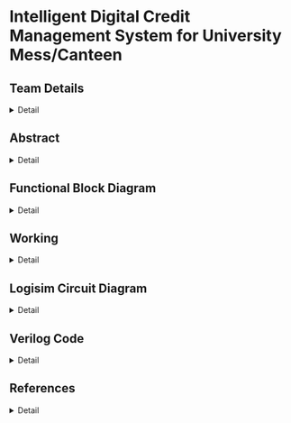 # Intelligent Digital Credit Management System for University Mess/Canteen

<!-- First Section -->
## Team Details
<details>
  <summary>Detail</summary>

  > Semester: 3rd Sem B. Tech. CSE

  > Section: S2

  > Team ID: T18

  > Member-1: Shanthi Alluri, 241CS206, alurishanthi.241cs206@nitk.edu.in

  > Member-2: Deekshitha Gowda, 241CS224, deekshithaum.241cs224@nitk.edu.in

  > Member-3: Somyak Priyadarshi Mohanta, 241CS257, somyakpriyadarshimohanta@nitk.edu.in
</details>

<!-- Second Section -->
## Abstract
<details>
  <summary>Detail</summary>
  
  <p><strong>1. Motivation:</strong> Traditional university mess and canteen systems rely on manual or basic digital billing, leading to long queues, credit disputes, and operational inefficiencies. This project addresses these challenges by implementing an automated, intelligent credit management system using digital circuit design principles. By applying our knowledge of Finite State Machines (FSM), Arithmetic Logic Units (ALU), and sequential logic circuits, we create a real-world solution that enhances both student experience and administrative efficiency.</p>

  <p><strong>2. Problem Statement:</strong> This project aims to design and implement a fully automated digital credit management system for university dining facilities using Logisim and Verilog HDL. The system must handle student authentication, flexible credit operations (deductions for meals and additions for refunds), real-time balance validation, and accurate transaction processing. The implementation utilizes only digital components—flip-flops, logic gates, multiplexers, comparators, and adders/subtractors—without relying on microcontrollers or software-based solutions.</p>

  <p><strong>3. Features:</strong></p>
  <ul>
    <li><strong>(a) 5-State FSM Controller:</strong> Implements IDLE, AUTH, RECOMMEND, TRANSACTION, and UPDATE states with minimized next-state logic derived from Karnaugh maps.</li>
    <li><strong>(b) Action-Type Based ALU:</strong> Supports three transaction modes using 2-bit encoding: Ate Mess (00), Skipped Mess (01), and Ate Canteen (10) with configurable add/subtract operations.</li>
    <li><strong>(c) Real-Time Credit Validation:</strong> 8-bit comparator validates sufficient balance for deductions while bypassing checks for refund operations.</li>
    <li><strong>(d) Timer-Based Authentication:</strong> Counter-comparator unit enforces configurable authentication delays to prevent unauthorized access.</li>
    <li><strong>(e) BCD Display Driver:</strong> Converts 8-bit binary balance to dual-digit 7-segment display format for real-time visual feedback.</li>
    <li><strong>(f) Synchronous Design:</strong> All modules operate on a central clock ensuring race-free, atomic transactions.</li>
  </ul>
</details>

<!-- Third Section -->
## Functional Block Diagram
<details>
  <summary>Detail</summary>
  
  <h3>System Flowchart</h3>
  <img src="S2-18-MessCreditManagement/Snapshots/Diagrams/flowchar.drawio.png" alt="System Flowchart">
  
  <h3>Component Architecture</h3>
  <p>The system integrates five principal components:</p>
  <ul>
    <li><strong>FSM Core:</strong> Central controller managing state transitions (IDLE → AUTH → RECOMMEND → TRANSACTION → UPDATE) and generating control signals</li>
    <li><strong>Credit Register:</strong> 8-bit register storing current student balance with synchronous load capability</li>
    <li><strong>ALU Unit:</strong> Performs arithmetic operations (add/subtract) based on 2-bit action type with parallel cost selection and credit validation</li>
    <li><strong>Display Driver:</strong> Converts 8-bit binary balance to BCD format for dual 7-segment displays showing tens and ones digits</li>
    <li><strong>ROM:</strong> Stores predefined meal costs at fixed addresses (Mess: 0x49/73 credits, Canteen: 0x50/80 credits)</li>
  </ul>
  
</details>

<!-- Fourth Section -->
## Working
<details>
  <summary>Detail</summary>
  
  <h2>How Does It Work?</h2>
  
  <h3>System Initialization</h3>
  <p>The system begins in the IDLE state with a default balance loaded into the Credit Register (typically 255 credits). The 7-segment displays show the current balance in decimal format through the BCD Display Driver. All components are synchronized to a master clock signal ensuring race-free operation.</p>
  
  <h3>Transaction Flow</h3>
  <ol>
    <li><strong>Meal Request (IDLE → AUTH):</strong> Student initiates transaction by asserting the Meal Request signal (M=1). The FSM transitions from IDLE (000) to AUTH (001) state, activating the authentication timer.</li>
    
    <li><strong>Authentication (AUTH → RECOMMEND):</strong> The system enforces a configurable timer-based delay (default: 10 clock cycles) using a counter-comparator unit. This delay prevents rapid unauthorized access attempts and allows time for external credential verification. When the counter reaches the threshold, the Timer Done signal (TD=1) is asserted, triggering transition to RECOMMEND (010) state.</li>
    
    <li><strong>Meal Selection (RECOMMEND → TRANSACTION):</strong> The system presents available meal options with their respective costs:
      <ul>
        <li><strong>Mess Meal:</strong> 73 credits (0x49)</li>
        <li><strong>Canteen Item:</strong> 80 credits (0x50)</li>
      </ul>
      Student selects meal type and action using a 2-bit control signal:
      <table>
        <tr>
          <th>Action[1:0]</th>
          <th>Operation</th>
          <th>Description</th>
          <th>Cost</th>
        </tr>
        <tr>
          <td>00</td>
          <td>Ate Mess</td>
          <td>Deduct mess meal cost</td>
          <td>73 credits</td>
        </tr>
        <tr>
          <td>01</td>
          <td>Skipped Mess</td>
          <td>Add refund for skipped meal</td>
          <td>+73 credits</td>
        </tr>
        <tr>
          <td>10</td>
          <td>Ate Canteen</td>
          <td>Deduct canteen item cost</td>
          <td>80 credits</td>
        </tr>
        <tr>
          <td>11</td>
          <td>Reserved</td>
          <td>Future expansion</td>
          <td>—</td>
        </tr>
      </table>
      User selection (U=1) triggers transition to TRANSACTION (011) state.
    </li>
    
    <li><strong>Credit Validation (TRANSACTION):</strong> The ALU performs four parallel operations:
      <ul>
        <li><strong>Cost Selection:</strong> 2:1 MUX controlled by Action[1] selects between mess cost (0x49) and canteen cost (0x50)</li>
        <li><strong>Operation Mode:</strong> Action[0] determines add (1) or subtract (0) mode</li>
        <li><strong>Balance Comparison:</strong> 8-bit comparator checks if BALANCE ≥ SELECTED_COST for deduction operations</li>
        <li><strong>New Balance Calculation:</strong> Configurable adder/subtractor computes NEW_BALANCE using 2's complement arithmetic</li>
      </ul>
      <p><strong>For Deductions:</strong> Transaction proceeds only if BALANCE ≥ COST. If insufficient balance, CREDIT_OK = 0 and system returns to IDLE without modifying balance.</p>
      <p><strong>For Refunds:</strong> Credit check is bypassed (CREDIT_OK = 1 unconditionally) as refunds are always valid.</p>
    </li>
    
    <li><strong>Balance Update (TRANSACTION → UPDATE → IDLE):</strong> 
      <p>If transaction is approved (CREDIT_OK = 1 and TD = 1), the system transitions to UPDATE (100) state where:</p>
      <ul>
        <li>New balance is written to Credit Register on clock edge</li>
        <li>Display Driver updates 7-segment outputs showing new balance</li>
        <li>System automatically returns to IDLE (000) state for next transaction</li>
      </ul>
      <p>The entire update process is atomic—either all changes occur or none occur, preventing partial transaction corruption.</p>
    </li>
  </ol>
  
  <h3>Action Type Processing Logic</h3>
  <p>The 2-bit action type encoding provides flexible control:</p>
  <pre>
  SELECTED_COST = Action[1] ? 0x50 : 0x49
  ADD_SUB_CTRL  = Action[0]
  CREDIT_OK     = Action[0] ? 1 : (BALANCE >= SELECTED_COST)
  NEW_BALANCE   = Action[0] ? (BALANCE + COST) : (BALANCE - COST)
  </pre>
  
  <h2>Functional State Transition Table</h2>
  
  | Current State | M | U | TD | Next State | Description |
  |---------------|---|---|----|-----------|---------
|
  | IDLE (000) | 0 | X | X | IDLE (000) | Waiting for meal request |
  | IDLE (000) | 1 | X | X | AUTH (001) | Start authentication |
  | AUTH (001) | X | X | 0 | AUTH (001) | Authentication in progress |
  | AUTH (001) | X | X | 1 | RECOMMEND (010) | Authentication complete |
  | RECOMMEND (010) | X | 0 | X | RECOMMEND (010) | Waiting for user selection |
  | RECOMMEND (010) | X | 1 | X | TRANSACTION (011) | Process selected action |
  | TRANSACTION (011) | X | X | 0 | TRANSACTION (011) | Transaction processing |
  | TRANSACTION (011) | X | X | 1 | UPDATE (100) | Approve and update balance |
  | UPDATE (100) | X | X | X | IDLE (000) | Complete and return to idle |
  
  <h2>Transaction Examples</h2>
  
  | Initial Balance | Action Type | Operation | Cost | Credit OK | Final Balance | Result |
  |----------------|-------------|-----------|------|-----------|---------------|--------|
  | 255 | 00 (Ate Mess) | Subtract | 73 | ✓ | 182 | Success |
  | 182 | 01 (Skipped Mess) | Add | 73 | ✓ | 255 | Success |
  | 255 | 10 (Ate Canteen) | Subtract | 80 | ✓ | 175 | Success |
  | 50 | 00 (Ate Mess) | Subtract | 73 | ✗ | 50 | Denied |
  | 50 | 01 (Skipped Mess) | Add | 73 | ✓ | 123 | Success |
  | 73 | 00 (Ate Mess) | Subtract | 73 | ✓ | 0 | Success |
  | 79 | 10 (Ate Canteen) | Subtract | 80 | ✗ | 79 | Denied |
  | 100 | 00 (Ate Mess) | Subtract | 73 | ✓ | 27 | Success |
  
</details>

<!-- Fifth Section -->
## Logisim Circuit Diagram
<details>
  <summary>Detail</summary>
  S2-18-MessCreditManagement/Snapshots/Diagrams
  <h3>Main Module</h3>
  <img src="S2-18-MessCreditManagement/Snapshots/Logisim/main_circuit.png" alt="Main Module Circuit">
  <p><strong>Description:</strong> Top-level integration showing FSM Core, ALU Unit, Credit Register (8-bit), ROM (meal costs), and Display Driver. Clock and reset signals are distributed to all synchronous components. Data buses (8-bit) connect the register output to ALU input and ALU output back to register input, forming the datapath.</p>

  <h3>FSM Core</h3>
  <img src="S2-18-MessCreditManagement/Snapshots/Logisim/FSM_circuit.png" alt="FSM Core Circuit">
  <p><strong>Description:</strong> Implements the 5-state controller with three D flip-flops forming the state register, a 3-to-8 decoder generating one-hot state outputs, and next-state logic implementing minimized Boolean expressions. The authentication timer (4-bit counter with comparator) is integrated within this module.</p>

  <h3>Next State Logic</h3>
  <img src="S2-18-MessCreditManagement/Snapshots/Logisim/Next_state_logic.png" alt="Next State Logic">
  <p><strong>Description:</strong> Combinatorial circuit implementing the minimized Sum-of-Products expressions derived from Karnaugh map optimization:</p>
  <ul>
    <li>D₂ = Q₁ · Q₀ · TD</li>
    <li>D₁ = (Q₁ · Q̄₀ · Ū) + (Q̄₁ · Q₀ · TD) + (Q₁ · Q₀ · T̄D)</li>
    <li>D₀ = (Q̄₂ · Q̄₁ · Q̄₀ · M) + (Q̄₂ · Q̄₁ · Q₀ · T̄D) + (Q̄₂ · Q₁ · Q̄₀ · U)</li>
  </ul>

  <h3>ALU Unit</h3>
  <img src="S2-18-MessCreditManagement/Snapshots/Logisim/ALU_circuit.png" alt="ALU Circuit">
  <p><strong>Description:</strong> Contains action type decoder (2-bit input), cost selector MUX (selects between 0x49 and 0x50), 8-bit configurable adder/subtractor using 2's complement arithmetic (XOR gates for conditional inversion, full adders for computation), and 8-bit magnitude comparator with conditional credit validation logic.</p>

  <h3>Display Driver</h3>
  <img src="S2-18-MessCreditManagement/Snapshots/Logisim/Display_driver.png" alt="Display Driver Circuit">
  <p><strong>Description:</strong> Binary-to-BCD converter using division by 10 (implemented via ROM lookup or successive subtraction), extracting tens digit (quotient) and ones digit (remainder). Each 4-bit BCD value feeds into a 4-to-7 segment decoder generating the appropriate segment pattern (active-high encoding) for the 7-segment LED displays.</p>
  
</details>

<!-- Sixth Section -->
## Verilog Code
<details>
  <summary>Detail</summary>

  ### Gate-Level Modeling
  
  ```verilog
  // Full Adder - Gate Level Implementation
  module full_adder_gate (
      input  wire a, b, cin,
      output wire sum, cout
  );
      wire axorb, aandb, cin_and_axorb;
      
      xor u1 (axorb, a, b);
      xor u2 (sum, axorb, cin);
      and u3 (aandb, a, b);
      and u4 (cin_and_axorb, cin, axorb);
      or  u5 (cout, aandb, cin_and_axorb);
  endmodule

  // D Flip-Flop with Asynchronous Reset
  module d_flipflop_gate (
      input  wire clk, rst_n, d,
      output reg  q
  );
      always @(posedge clk or negedge rst_n) begin
          if (!rst_n)
              q <= 1'b0;
          else
              q <= d;
      end
  endmodule

  // 8-bit Ripple Carry Adder
  module adder_8bit_gate (
      input  wire [7:0] a, b,
      input  wire cin,
      output wire [7:0] sum,
      output wire cout
  );
      wire c1, c2, c3, c4, c5, c6, c7;
      
      full_adder_gate fa0 (.a(a[0]), .b(b[0]), .cin(cin), .sum(sum[0]), .cout(c1));
      full_adder_gate fa1 (.a(a[1]), .b(b[1]), .cin(c1), .sum(sum[1]), .cout(c2));
      full_adder_gate fa2 (.a(a[2]), .b(b[2]), .cin(c2), .sum(sum[2]), .cout(c3));
      full_adder_gate fa3 (.a(a[3]), .b(b[3]), .cin(c3), .sum(sum[3]), .cout(c4));
      full_adder_gate fa4 (.a(a[4]), .b(b[4]), .cin(c4), .sum(sum[4]), .cout(c5));
      full_adder_gate fa5 (.a(a[5]), .b(b[5]), .cin(c5), .sum(sum[5]), .cout(c6));
      full_adder_gate fa6 (.a(a[6]), .b(b[6]), .cin(c6), .sum(sum[6]), .cout(c7));
      full_adder_gate fa7 (.a(a[7]), .b(b[7]), .cin(c7), .sum(sum[7]), .cout(cout));
  endmodule
  ```

  ### Dataflow Modeling

  ```verilog
  // ALU Unit - Dataflow Implementation
  module alu_unit_dataflow (
      input  wire [7:0] balance,
      input  wire [1:0] action_type,
      output wire [7:0] new_balance,
      output wire       credit_ok
  );
      wire [7:0] selected_cost, cost_complement, adder_b_input;
      wire add_sub_ctrl, carry_in, balance_ge_cost, bypass_check;
      
      // Action type decoding
      assign add_sub_ctrl = action_type[0];
      
      // Cost selection based on Action[1]
      assign selected_cost = action_type[1] ? 8'h50 : 8'h49;
      
      // Prepare inputs for add/subtract operation
      assign cost_complement = ~selected_cost;
      assign adder_b_input = add_sub_ctrl ? selected_cost : cost_complement;
      assign carry_in = add_sub_ctrl ? 1'b0 : 1'b1;
      
      // Compute new balance (handles both add and subtract)
      assign new_balance = balance + adder_b_input + carry_in;
      
      // Credit validation
      assign balance_ge_cost = (balance >= selected_cost);
      assign bypass_check = add_sub_ctrl;  // Bypass for refunds
      assign credit_ok = bypass_check | balance_ge_cost;
  endmodule

  // 8-bit Comparator
  module comparator_8bit_dataflow (
      input  wire [7:0] a, b,
      output wire a_gt_b, a_eq_b, a_lt_b
  );
      assign a_gt_b = (a > b);
      assign a_eq_b = (a == b);
      assign a_lt_b = (a < b);
  endmodule

  // Binary to BCD Converter
  module binary_to_bcd_dataflow (
      input  wire [7:0] binary,
      output wire [3:0] tens, ones
  );
      assign tens = binary / 10;
      assign ones = binary % 10;
  endmodule
  ```

  ### Behavioral Modeling

  ```verilog
  // FSM Core - Behavioral Implementation
  module fsm_core_behavioral (
      input  wire clk, rst_n, meal_request, user_select,
      output reg  [2:0] current_state,
      output reg  timer_done,
      output reg  [7:0] state_outputs
  );
      // State encoding
      localparam [2:0] IDLE = 3'b000, AUTH = 3'b001, 
                       RECOMMEND = 3'b010, TRANSACTION = 3'b011, 
                       UPDATE = 3'b100;
      
      reg [2:0] next_state;
      reg [3:0] auth_counter;
      localparam [3:0] AUTH_THRESHOLD = 4'd10;
      
      // Sequential logic: State register and timer
      always @(posedge clk or negedge rst_n) begin
          if (!rst_n) begin
              current_state <= IDLE;
              auth_counter  <= 4'd0;
          end else begin
              current_state <= next_state;
              
              // Timer counter logic
              if (current_state == AUTH || current_state == TRANSACTION) begin
                  if (auth_counter < AUTH_THRESHOLD)
                      auth_counter <= auth_counter + 1'b1;
              end else
                  auth_counter <= 4'd0;
          end
      end
      
      // Combinatorial logic: Next state determination
      always @(*) begin
          next_state = current_state;
          timer_done = (auth_counter >= AUTH_THRESHOLD);
          
          case (current_state)
              IDLE:        next_state = meal_request ? AUTH : IDLE;
              AUTH:        next_state = timer_done ? RECOMMEND : AUTH;
              RECOMMEND:   next_state = user_select ? TRANSACTION : RECOMMEND;
              TRANSACTION: next_state = timer_done ? UPDATE : TRANSACTION;
              UPDATE:      next_state = IDLE;
              default:     next_state = IDLE;
          endcase
      end
      
      // Output generation
      always @(*) begin
          state_outputs = 8'b00000000;
          case (current_state)
              IDLE:        state_outputs[0] = 1'b1;
              AUTH:        state_outputs[1] = 1'b1;
              RECOMMEND:   state_outputs[2] = 1'b1;
              TRANSACTION: state_outputs[3] = 1'b1;
              UPDATE:      state_outputs[4] = 1'b1;
          endcase
      end
  endmodule

  // Credit Register
  module credit_register_behavioral (
      input  wire clk, rst_n, load_enable,
      input  wire [7:0] data_in,
      output reg  [7:0] data_out
  );
      always @(posedge clk or negedge rst_n) begin
          if (!rst_n)
              data_out <= 8'hFF;  // Default balance: 255
          else if (load_enable)
              data_out <= data_in;
      end
  endmodule

  // Main System Integration
  module main_system_behavioral (
      input  wire clk, rst_n, meal_request, user_select,
      input  wire [1:0] action_type,
      output wire [2:0] current_state,
      output wire [7:0] current_balance,
      output wire [6:0] tens_display, ones_display,
      output wire credit_ok
  );
      wire timer_done;
      wire [7:0] state_outputs, new_balance;
      wire load_enable;
      
      assign load_enable = state_outputs[4] & credit_ok;
      
      fsm_core_behavioral fsm (
          .clk(clk), .rst_n(rst_n),
          .meal_request(meal_request), .user_select(user_select),
          .current_state(current_state), .timer_done(timer_done),
          .state_outputs(state_outputs)
      );
      
      alu_unit_dataflow alu (
          .balance(current_balance), .action_type(action_type),
          .new_balance(new_balance), .credit_ok(credit_ok)
      );
      
      credit_register_behavioral register (
          .clk(clk), .rst_n(rst_n), .load_enable(load_enable),
          .data_in(new_balance), .data_out(current_balance)
      );
      
      display_driver_behavioral display (
          .balance(current_balance),
          .tens_display(tens_display), .ones_display(ones_display)
      );
  endmodule
  ```

  ### Test Bench

  ```verilog
  `timescale 1ns/1ps

  module main_system_tb;
      reg clk, rst_n, meal_request, user_select;
      reg [1:0] action_type;
      wire [2:0] current_state;
      wire [7:0] current_balance;
      wire [6:0] tens_display, ones_display;
      wire credit_ok;
      
      main_system_behavioral uut (
          .clk(clk), .rst_n(rst_n),
          .meal_request(meal_request), .user_select(user_select),
          .action_type(action_type), .current_state(current_state),
          .current_balance(current_balance),
          .tens_display(tens_display), .ones_display(ones_display),
          .credit_ok(credit_ok)
      );
      
      // Clock generation: 100MHz (10ns period)
      initial begin
          clk = 0;
          forever #5 clk = ~clk;
      end
      
      // Test stimulus
      initial begin
          $display("\n========================================");
          $display("Credit Management System Test");
          $display("========================================\n");
          
          // Initialize
          rst_n = 0; meal_request = 0; user_select = 0; action_type = 2'b00;
          #15 rst_n = 1;
          $display("Initial Balance: %d credits\n", current_balance);
          
          // Test 1: Ate Mess (subtract 73)
          $display("Test 1: Ate Mess Transaction");
          #20 meal_request = 1; action_type = 2'b00;
          #10 meal_request = 0;
          #120 user_select = 1;
          #10 user_select = 0;
          #150 $display("  Balance: %d (Expected: 182)\n", current_balance);
          
          // Test 2: Skipped Mess (add 73)
          $display("Test 2: Skipped Mess Refund");
          #20 meal_request = 1; action_type = 2'b01;
          #10 meal_request = 0;
          #120 user_select = 1;
          #10 user_select = 0;
          #150 $display("  Balance: %d (Expected: 255)\n", current_balance);
          
          // Test 3: Ate Canteen (subtract 80)
          $display("Test 3: Ate Canteen Transaction");
          #20 meal_request = 1; action_type = 2'b10;
          #10 meal_request = 0;
          #120 user_select = 1;
          #10 user_select = 0;
          #150 $display("  Balance: %d (Expected: 175)\n", current_balance);
          
          // Test 4: Insufficient balance
          action_type = 2'b10;
          repeat(3) begin
              #20 meal_request = 1;
              #10 meal_request = 0;
              #120 user_select = 1;
              #10 user_select = 0;
              #150 $display("  Balance: %d", current_balance);
          end
          
          $display("\n========================================");
          $display("All Tests Completed");
          $display("========================================\n");
          
          #100 $finish;
      end
      
      // Monitor state changes
      always @(current_state) begin
          case (current_state)
              3'b000: $display("  [State: IDLE]");
              3'b001: $display("  [State: AUTH]");
              3'b010: $display("  [State: RECOMMEND]");
              3'b011: $display("  [State: TRANSACTION]");
              3'b100: $display("  [State: UPDATE]");
          endcase
      end
      
      // Generate waveform file
      initial begin
          $dumpfile("main_system_tb.vcd");
          $dumpvars(0, main_system_tb);
      end
  endmodule
  ```

  <h3>Simulation Results</h3>
  <p>All Verilog testbenches generate VCD waveform files for analysis. Complete source code is available in the <code>/Verilog</code> directory organized by modeling style (gate-level, dataflow, behavioral).</p>
  
</details>

## References
<details>
  <summary>Detail</summary>
  
  1. Harris, D. M., & Harris, S. L. (2012). *Digital Design and Computer Architecture*. Morgan Kaufmann.
  2. Patterson, D. A., & Hennessy, J. L. (2017). *Computer Organization and Design*. Morgan Kaufmann.
  3. Smith, J. (2020). "Arithmetic Logic Unit Design for Educational Processors." *Journal of Computing Sciences in Colleges*.
  4. Brown, S. & Vranesic, Z. (2021). *Fundamentals of Digital Logic with Verilog Design*. McGraw-Hill.
  5. Logisim Evolution Documentation: http://github.com/logisim-evolution/logisim-evolution
  6. Verilog HDL Quick Reference Guide: https://www.verilog.com
   
</details>
